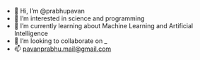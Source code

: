 - 👋 Hi, I’m @prabhupavan
- 👀 I’m interested in science and programming 
- 🌱 I’m currently learning about Machine Learning and Artificial Intelligence
- 💞️ I’m looking to collaborate on _
- 📫 pavanprabhu.mail@gmail.com

<!---
prabhupavan/prabhupavan is a ✨ special ✨ repository because its `README.md` (this file) appears on your GitHub profile.
You can click the Preview link to take a look at your changes.
--->
